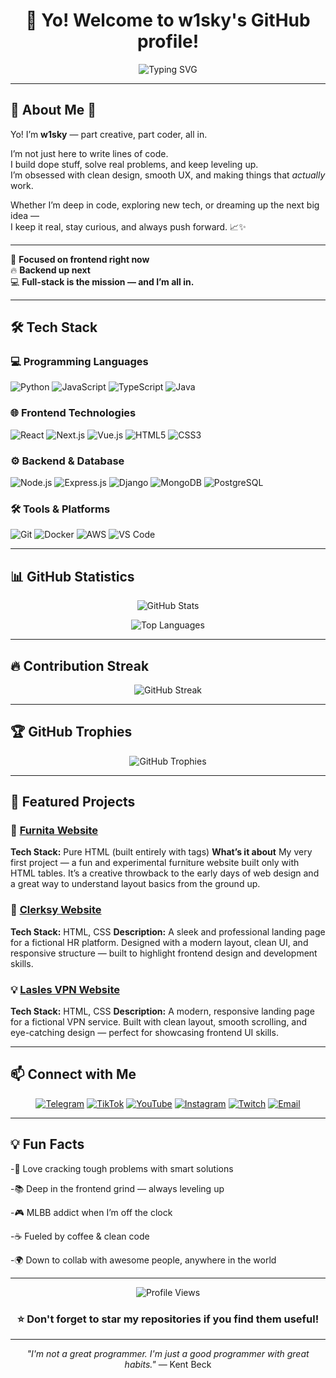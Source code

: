<div align="center">
  
# 👋 Yo! Welcome to w1sky's GitHub profile!
 
![Typing SVG](https://readme-typing-svg.herokuapp.com/?lines=Full+Stack+Developer;Python+%26+JavaScript+Expert;Always+Learning+New+Things;Building+Amazing+Projects&font=Fira%20Code&center=true&width=440&height=45&duration=4000&pause=1000&color=36BCF7)

</div>

---

## 🚀 About Me 👑

Yo! I’m **w1sky** — part creative, part coder, all in.

I’m not just here to write lines of code.  
I build dope stuff, solve real problems, and keep leveling up.  
I’m obsessed with clean design, smooth UX, and making things that *actually* work.

Whether I’m deep in code, exploring new tech, or dreaming up the next big idea —  
I keep it real, stay curious, and always push forward. 📈✨

---

🎯 **Focused on frontend right now**  
🔥 **Backend up next**  
💻 **Full-stack is the mission — and I’m all in.**  

---

## 🛠️ Tech Stack

### 💻 Programming Languages
![Python](https://img.shields.io/badge/Python-3776AB?style=for-the-badge&logo=python&logoColor=white)
![JavaScript](https://img.shields.io/badge/JavaScript-F7DF1E?style=for-the-badge&logo=javascript&logoColor=black)
![TypeScript](https://img.shields.io/badge/TypeScript-007ACC?style=for-the-badge&logo=typescript&logoColor=white)
![Java](https://img.shields.io/badge/Java-ED8B00?style=for-the-badge&logo=java&logoColor=white)

### 🌐 Frontend Technologies
![React](https://img.shields.io/badge/React-61DAFB?style=for-the-badge&logo=react&logoColor=black)
![Next.js](https://img.shields.io/badge/Next.js-000000?style=for-the-badge&logo=nextdotjs&logoColor=white)
![Vue.js](https://img.shields.io/badge/Vue.js-35495E?style=for-the-badge&logo=vuedotjs&logoColor=4FC08D)
![HTML5](https://img.shields.io/badge/HTML5-E34F26?style=for-the-badge&logo=html5&logoColor=white)
![CSS3](https://img.shields.io/badge/CSS3-1572B6?style=for-the-badge&logo=css3&logoColor=white)

### ⚙️ Backend & Database
![Node.js](https://img.shields.io/badge/Node.js-43853D?style=for-the-badge&logo=node.js&logoColor=white)
![Express.js](https://img.shields.io/badge/Express.js-404D59?style=for-the-badge)
![Django](https://img.shields.io/badge/Django-092E20?style=for-the-badge&logo=django&logoColor=white)
![MongoDB](https://img.shields.io/badge/MongoDB-4EA94B?style=for-the-badge&logo=mongodb&logoColor=white)
![PostgreSQL](https://img.shields.io/badge/PostgreSQL-316192?style=for-the-badge&logo=postgresql&logoColor=white)

### 🛠️ Tools & Platforms
![Git](https://img.shields.io/badge/Git-F05032?style=for-the-badge&logo=git&logoColor=white)
![Docker](https://img.shields.io/badge/Docker-2496ED?style=for-the-badge&logo=docker&logoColor=white)
![AWS](https://img.shields.io/badge/AWS-232F3E?style=for-the-badge&logo=amazon-aws&logoColor=white)
![VS Code](https://img.shields.io/badge/VS%20Code-007ACC?style=for-the-badge&logo=visual-studio-code&logoColor=white)

---

## 📊 GitHub Statistics

<div align="center">
  
![GitHub Stats](https://github-readme-stats.vercel.app/api?username=w1skyyy&theme=radical&show_icons=true&hide_border=true&count_private=true)

![Top Languages](https://github-readme-stats.vercel.app/api/top-langs/?username=w1skyyy&layout=compact&theme=radical&hide_border=true&langs_count=8)

</div>

---

## 🔥 Contribution Streak

<div align="center">
  
![GitHub Streak](https://github-readme-streak-stats.herokuapp.com/?user=w1skyyy&theme=radical&hide_border=true)

</div>

---

## 🏆 GitHub Trophies

<div align="center">
  
![GitHub Trophies](https://github-profile-trophy.vercel.app/?username=w1skyyy&theme=radical&no-frame=true&no-bg=true&margin-w=4)

</div>

---

## 💼 Featured Projects

### 🚀 [Furnita Website](https://furnitafromw.netlify.app/)
**Tech Stack:** Pure HTML (built entirely with <table> tags) 
**What’s it about** My very first project — a fun and experimental furniture website built only with HTML tables. It’s a creative throwback to the early days of web design and a great way to understand layout basics from the ground up.

### 🌟 [Clerksy Website](https://clerksyfromw.netlify.app/)
**Tech Stack:** HTML, CSS
**Description:** A sleek and professional landing page for a fictional HR platform. Designed with a modern layout, clean UI, and responsive structure — built to highlight frontend design and development skills.

### 💡 [Lasles VPN Website](https://wvpn.netlify.app/)
**Tech Stack:** HTML, CSS 
**Description:** A modern, responsive landing page for a fictional VPN service. Built with clean layout, smooth scrolling, and eye-catching design — perfect for showcasing frontend UI skills.

---

## 📫 Connect with Me

<div align="center">
  
[![Telegram](https://img.shields.io/badge/Telegram-2CA5E0?style=for-the-badge&logo=telegram&logoColor=white)](https://t.me/w1sky)
[![TikTok](https://img.shields.io/badge/TikTok-010101?style=for-the-badge&logo=tiktok&logoColor=white)](https://www.tiktok.com/@w1sky_1008?_t=ZS-8xrTH5CVJv6&_r=1)
[![YouTube](https://img.shields.io/badge/YouTube-FF0000?style=for-the-badge&logo=youtube&logoColor=white)](https://youtube.com/@w1sky?feature=shared)
[![Instagram](https://img.shields.io/badge/Instagram-E4405F?style=for-the-badge&logo=instagram&logoColor=white)](https://www.instagram.com/1._rakhmanov_.1?igsh=anl4YjB1M3NzaTVm)
[![Twitch](https://img.shields.io/badge/Twitch-9146FF?style=for-the-badge&logo=twitch&logoColor=white)](https://www.twitch.tv/w1sky_1008)
[![Email](https://img.shields.io/badge/Email-D14836?style=for-the-badge&logo=gmail&logoColor=white)](w1skysblog@gmail.com)

</div>

---

## 💡 Fun Facts

-🎯 Love cracking tough problems with smart solutions

-📚 Deep in the frontend grind — always leveling up

-🎮 MLBB addict when I’m off the clock

-☕ Fueled by coffee & clean code

-🌍 Down to collab with awesome people, anywhere in the world

---

<div align="center">
  
![Profile Views](https://komarev.com/ghpvc/?username=SIZNING_USERNAME&color=brightgreen&style=for-the-badge)

### ⭐ Don't forget to star my repositories if you find them useful!

</div>

---

<div align="center">

*"I'm not a great programmer. I'm just a good programmer with great habits."* — Kent Beck

</div>

